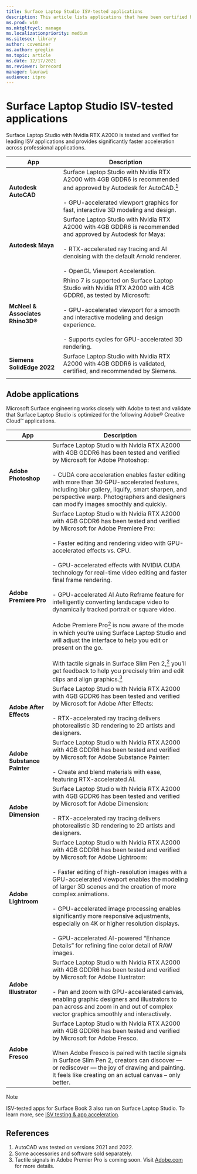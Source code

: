 ```yaml
---
title: Surface Laptop Studio ISV-tested applications
description: This article lists applications that have been certified by ISVs for Surface Laptop Studio. 
ms.prod: w10
ms.mktglfcycl: manage
ms.localizationpriority: medium
ms.sitesec: library
author: coveminer
ms.author: greglin
ms.topic: article
ms.date: 12/17/2021
ms.reviewer: brrecord
manager: laurawi
audience: itpro
---
```



# Surface Laptop Studio ISV-tested applications

Surface Laptop Studio with Nvidia RTX A2000 is tested and verified for leading ISV applications and provides significantly faster acceleration across professional applications.

| App                                     | Description                                                                                                                                                                                                                                                       |
| --------------------------------------- | ----------------------------------------------------------------------------------------------------------------------------------------------------------------------------------------------------------------------------------------------------------------- |
| **Autodesk AutoCAD**                    | Surface Laptop Studio with Nvidia RTX A2000 with 4GB GDDR6 is recommended and approved by Autodesk for AutoCAD.[<sup>1</sup>](#references)<br><br>- GPU-accelerated viewport graphics for fast, interactive 3D modeling and design.                                         |
| **Autodesk Maya**                       | Surface Laptop Studio with Nvidia RTX A2000 with 4GB GDDR6 is recommended and approved by Autodesk for Maya: <br><br>- RTX-accelerated ray tracing and AI denoising with the default Arnold renderer.<br><br>- OpenGL Viewport Acceleration.                      |
| **McNeel & Associates Rhino3D®** | Rhino 7 is supported on Surface Laptop Studio with Nvidia RTX A2000 with 4GB GDDR6, as tested by Microsoft:<br><br>- GPU-accelerated viewport for a smooth and interactive modeling and design experience.<br><br>- Supports cycles for GPU-accelerated 3D rendering. |
| **Siemens SolidEdge 2022**              | Surface Laptop Studio with Nvidia RTX A2000 with 4GB GDDR6 is validated, certified, and recommended by Siemens.                                                                                                                                                   |
|                                         |                                                                                                                                                                                                                                                                   |

## Adobe applications

Microsoft Surface engineering works closely with Adobe to test and validate that Surface Laptop Studio is optimized for the following Adobe® Creative Cloud™ applications. 

| App                         | Description                                                                                                                                                                                                                                                                                                                                                                                                                                                                                                                                                                                                                                                                                                                                                                                                    |
| --------------------------- | -------------------------------------------------------------------------------------------------------------------------------------------------------------------------------------------------------------------------------------------------------------------------------------------------------------------------------------------------------------------------------------------------------------------------------------------------------------------------------------------------------------------------------------------------------------------------------------------------------------------------------------------------------------------------------------------------------------------------------------------------------------------------------------------------------------- |
| **Adobe Photoshop**         | Surface Laptop Studio with Nvidia RTX A2000 with 4GB GDDR6 has been tested and verified by Microsoft for Adobe Photoshop:<br><br>- CUDA core acceleration enables faster editing with more than 30 GPU-accelerated features, including blur gallery, liquify, smart sharpen, and perspective warp. Photographers and designers can modify images smoothly and quickly.                                                                                                                                                                                                                                                                                                                                                                                                                             |
| **Adobe Premiere Pro**      | Surface Laptop Studio with Nvidia RTX A2000 with 4GB GDDR6 has been tested and verified by Microsoft for Adobe Premiere Pro:<br> <br>- Faster editing and rendering video with GPU-accelerated effects vs. CPU.<br><br>- GPU-accelerated effects with NVIDIA CUDA technology for real-time video editing and faster final frame rendering.<br><br>- GPU-accelerated AI Auto Reframe feature for intelligently converting landscape video to dynamically tracked portrait or square video.<br> <br>Adobe Premiere Pro[<sup>2</sup>](#references) is now aware of the mode in which you’re using Surface Laptop Studio and will adjust the interface to help you edit or present on the go.<br> <br>With tactile signals in Surface Slim Pen 2,[<sup>2</sup>](#references) you’ll get feedback to help you precisely trim and edit clips and align graphics.[<sup>3</sup>](#references) |
| **Adobe After Effects**     | Surface Laptop Studio with Nvidia RTX A2000 with 4GB GDDR6 has been tested and verified by Microsoft for Adobe After Effects:<br> <br>- RTX-accelerated ray tracing delivers photorealistic 3D rendering to 2D artists and designers.                                                                                                                                                                                                                                                                                                                                                                                                                                                                                                                                                                      |
| **Adobe Substance Painter** | Surface Laptop Studio with Nvidia RTX A2000 with 4GB GDDR6 has been tested and verified by Microsoft for Adobe Substance Painter:<br> <br>- Create and blend materials with ease, featuring RTX-accelerated AI.                                                                                                                                                                                                                                                                                                                                                                                                                                                                                                                                                                                            |
| **Adobe Dimension**         | Surface Laptop Studio with Nvidia RTX A2000 with 4GB GDDR6 has been tested and verified by Microsoft for Adobe Dimension: <br><br>- RTX-accelerated ray tracing delivers photorealistic 3D rendering to 2D artists and designers.                                                                                                                                                                                                                                                                                                                                                                                                                                                                                                                                                                          |
| **Adobe Lightroom**         | Surface Laptop Studio with Nvidia RTX A2000 with 4GB GDDR6 has been tested and verified by Microsoft for Adobe Lightroom:<br> <br>- Faster editing of high-resolution images with a GPU-accelerated viewport enables the modeling of larger 3D scenes and the creation of more complex animations.<br><br>- GPU-accelerated image processing enables significantly more responsive adjustments, especially on 4K or higher resolution displays.<br><br>- GPU-accelerated AI-powered “Enhance Details” for refining fine color detail of RAW images.                                                                                                                                                                                                                                                                |
| **Adobe Illustrator**       | Surface Laptop Studio with Nvidia RTX A2000 with 4GB GDDR6 has been tested and verified by Microsoft for Adobe Illustrator:<br> <br>- Pan and zoom with GPU-accelerated canvas, enabling graphic designers and illustrators to pan across and zoom in and out of complex vector graphics smoothly and interactively.                                                                                                                                                                                                                                                                                                                                                                                                                                                                                       |
| **Adobe Fresco**            | Surface Laptop Studio with Nvidia RTX A2000 with 4GB GDDR6 has been tested and verified by Microsoft for Adobe Fresco.<br> <br>When Adobe Fresco is paired with tactile signals in Surface Slim Pen 2, creators can discover — or rediscover — the joy of drawing and painting. It feels like creating on an actual canvas – only better.                                                                                                                                                                                                                                                                                                                                                                                                                                                                      |

> [!NOTE]
> ISV-tested apps for Surface Book 3 also run on Surface Laptop Studio. To learn more, see [ISV testing & app acceleration](surface-book-quadro.md#isv-testing--app-acceleration).

## References

1. AutoCAD was tested on versions 2021 and 2022. 
2. Some accessories and software sold separately.
3. Tactile signals in Adobe Premier Pro is coming soon. Visit [Adobe.com](https://www.adobe.com/products/premiere.html) for more details.
